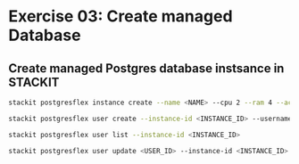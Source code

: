 # Exercise 03: Create managed Database

## Create managed Postgres database instsance in STACKIT

```bash
stackit postgresflex instance create --name <NAME> --cpu 2 --ram 4 --acl 0.0.0.0/0
```

```bash
stackit postgresflex user create --instance-id <INSTANCE_ID> --username <PG_USERNAME>
```

```bash
stackit postgresflex user list --instance-id <INSTANCE_ID>
```

```bash
stackit postgresflex user update <USER_ID> --instance-id <INSTANCE_ID> --role "login,createdb"``
```

